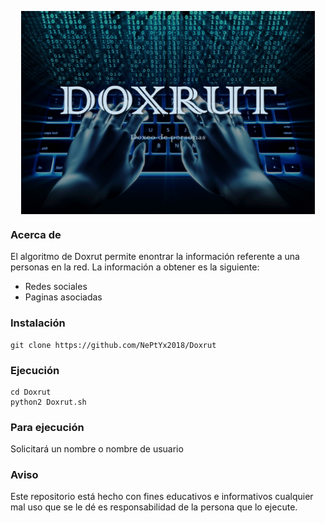 <p align="center"><img src="https://github.com/Ivonny95ter/Doxrut/blob/main/Plantilla/Plantillas.png" align="center" height="325" width="470"></p>

### Acerca de
El algoritmo de Doxrut permite enontrar la información referente a una personas en la red. La información a obtener es la siguiente:

 * Redes sociales
 * Paginas asociadas
 
### Instalación

```
git clone https://github.com/NePtYx2018/Doxrut
```

### Ejecución
```
cd Doxrut
python2 Doxrut.sh
```
### Para ejecución
Solicitará un nombre o nombre de usuario

### Aviso
Este repositorio está hecho con fines educativos e informativos cualquier mal uso que se le dé es responsabilidad de la persona que lo ejecute.
